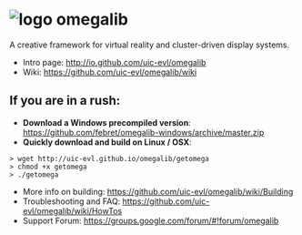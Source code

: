 ![logo](https://code.google.com/p/omegalib/logo?cct=1370642046) omegalib
========
A creative framework for virtual reality and cluster-driven display systems.

- Intro page: http://io.github.com/uic-evl/omegalib
- Wiki: https://github.com/uic-evl/omegalib/wiki

## If you are in a rush:
- **Download a Windows precompiled version**: https://github.com/febret/omegalib-windows/archive/master.zip
- **Quickly download and build on Linux / OSX**:
```
> wget http://uic-evl.github.io/omegalib/getomega
> chmod +x getomega
> ./getomega
```

- More info on building: https://github.com/uic-evl/omegalib/wiki/Building
- Troubleshooting and FAQ: https://github.com/uic-evl/omegalib/wiki/HowTos
- Support Forum: https://groups.google.com/forum/#!forum/omegalib
